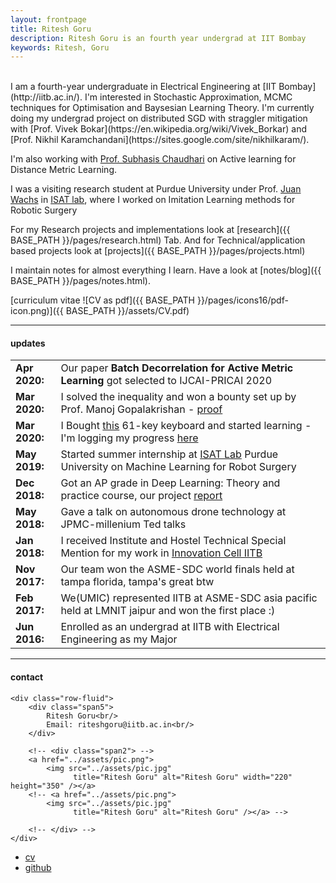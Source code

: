 ```yaml
---
layout: frontpage
title: Ritesh Goru
description: Ritesh Goru is an fourth year undergrad at IIT Bombay
keywords: Ritesh, Goru
---
```

<br>
I am a fourth-year undergraduate in Electrical Engineering at [IIT Bombay](http://iitb.ac.in/). I'm interested in Stochastic Approximation, MCMC techniques for Optimisation and Baysesian Learning Theory. I'm currently doing my undergrad project on distributed SGD with straggler mitigation with [Prof. Vivek Bokar](https://en.wikipedia.org/wiki/Vivek_Borkar) and [Prof. Nikhil Karamchandani](https://sites.google.com/site/nikhilkaram/). 

I'm also working with [Prof. Subhasis Chaudhari](https://en.wikipedia.org/wiki/Subhasis_Chaudhuri) on Active learning for Distance Metric Learning.

I was a visiting research student at Purdue University under Prof. [Juan Wachs](https://web.ics.purdue.edu/~jpwachs/) in [ISAT lab](https://engineering.purdue.edu/isat/), where I worked on Imitation Learning methods for Robotic Surgery

For my Research projects and implementations look at [research]({{ BASE_PATH }}/pages/research.html) Tab. And for Technical/application based projects look at [projects]({{ BASE_PATH }}/pages/projects.html)

I maintain notes for almost everything I learn. Have a look at [notes/blog]({{ BASE_PATH }}/pages/notes.html).

[curriculum vitae ![CV as pdf]({{ BASE_PATH }}/pages/icons16/pdf-icon.png)]({{ BASE_PATH }}/assets/CV.pdf)<br/>

---

<div class="container">
<!-- <div style="height:100px;overflow:auto;"> -->
<h4><a name="updates"></a>updates</h4>
<table>
<col width="80px">
<col width="650px">
<tr><td><b>Apr 2020:</b></td><td>Our paper <b>Batch Decorrelation for Active Metric Learning</b> got selected to IJCAI-PRICAI 2020</td></tr>
<tr><td><b>Mar 2020:</b></td><td>I solved the inequality and won a bounty set up by Prof. Manoj Gopalakrishan - <a href="{{ BASE_PATH }}/assets/proof_modified.pdf">proof</a></td></tr>
<tr><td><b>Mar 2020:</b></td><td>I Bought <a href="https://www.casio-intl.com/asia/en/emi/products/cts300/">this</a> 61-key keyboard and started learning - I'm logging my progress <a href="{{ BASE_PATH }}/posts/keyboard.html">here</a></td></tr>
<tr><td><b>May 2019:</b></td><td>Started summer internship at <a href="https://engineering.purdue.edu/isat/">ISAT Lab</a> Purdue University on Machine Learning for Robot Surgery</td></tr>
<tr><td><b>Dec 2018:</b></td><td>Got an AP grade in Deep Learning: Theory and practice course, our project <a href="">report</a></td></tr>
<tr><td><b>May 2018:</b></td><td>Gave a talk on autonomous drone technology at JPMC-millenium Ted talks</td></tr>
<tr><td><b>Jan 2018:</b></td><td>I received Institute and Hostel Technical Special Mention for my work in <a href="http://www.umiciitb.com/">Innovation Cell IITB</a></td></tr>
<tr><td><b>Nov 2017:</b></td><td>Our team won the ASME-SDC world finals held at tampa florida, tampa's great btw</td></tr>
<tr><td><b>Feb 2017:</b></td><td>We(UMIC) represented IITB at ASME-SDC asia pacific held at LMNIT jaipur and won the first place :)</td></tr>
<tr><td><b>Jun 2016:</b></td><td>Enrolled as an undergrad at IITB with Electrical Engineering as my Major</td></tr>

</table>

</div>

---
<div class="container">
<h4><a name="contact"></a>contact</h4>

    <div class="row-fluid">
        <div class="span5">
            Ritesh Goru<br/>
            Email: riteshgoru@iitb.ac.in<br/>
        </div>

        <!-- <div class="span2"> -->
        <a href="../assets/pic.png">
            <img src="../assets/pic.jpg"
                  title="Ritesh Goru" alt="Ritesh Goru" width="220" height="350" /></a>
        <!-- <a href="../assets/pic.png">
            <img src="../assets/pic.jpg"
                  title="Ritesh Goru" alt="Ritesh Goru" /></a> -->

        <!-- </div> -->
    </div>
</div>

<div class="navbar">
  <div class="navbar-inner">
      <ul class="nav">
          <li><a href="{{ BASE_PATH }}/assets/CV.pdf">cv</a></li>
          <li><a href="https://github.com/BlackWingedKing">github</a></li>
          <!-- <li><a href="https://blackwingedking.github.io/blog">Blog</a></li> -->
          <!-- <li><a href="https://twitter.com/dog_feelings">Twitter (@dog_feelings)</a></li> -->
      </ul>
  </div>
</div>
